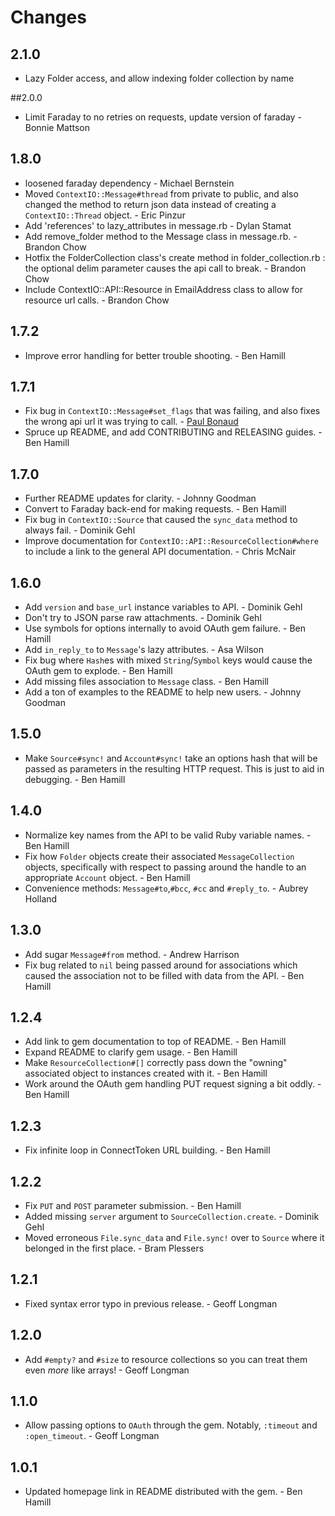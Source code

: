 # Changes

## 2.1.0

* Lazy Folder access, and allow indexing folder collection by name

##2.0.0

* Limit Faraday to no retries on requests, update version of faraday -Bonnie Mattson

## 1.8.0

* loosened faraday dependency - Michael Bernstein
* Moved `ContextIO::Message#thread` from private to public, and also changed the
  method to return json data instead of creating a `ContextIO::Thread` object. - Eric Pinzur
* Add 'references' to lazy_attributes in message.rb - Dylan Stamat
* Add remove_folder method to the Message class in message.rb. - Brandon Chow
* Hotfix the FolderCollection class's create method in folder_collection.rb : the optional delim parameter causes the api call to break. - Brandon Chow
* Include ContextIO::API::Resource in EmailAddress class to allow for resource url calls. - Brandon Chow

## 1.7.2

* Improve error handling for better trouble shooting. - Ben Hamill

## 1.7.1

* Fix bug in `ContextIO::Message#set_flags` that was failing, and also fixes the
  wrong api url it was trying to call. - [Paul Bonaud](https://github.com/popox)
* Spruce up README, and add CONTRIBUTING and RELEASING guides. - Ben Hamill

## 1.7.0

* Further README updates for clarity. - Johnny Goodman
* Convert to Faraday back-end for making requests. - Ben Hamill
* Fix bug in `ContextIO::Source` that caused the `sync_data` method to always
  fail. - Dominik Gehl
* Improve documentation for `ContextIO::API::ResourceCollection#where` to
  include a link to the general API documentation. - Chris McNair

## 1.6.0

* Add `version` and `base_url` instance variables to API. - Dominik Gehl
* Don't try to JSON parse raw attachments. - Dominik Gehl
* Use symbols for options internally to avoid OAuth gem failure. - Ben Hamill
* Add `in_reply_to` to `Message`'s lazy attributes. - Asa Wilson
* Fix bug where `Hash`es with mixed `String`/`Symbol` keys would cause the OAuth
  gem to explode. - Ben Hamill
* Add missing files association to `Message` class. - Ben Hamill
* Add a ton of examples to the README to help new users. - Johnny Goodman

## 1.5.0

* Make `Source#sync!` and `Account#sync!` take an options hash that will be
  passed as parameters in the resulting HTTP request. This is just to aid in
  debugging. - Ben Hamill

## 1.4.0

* Normalize key names from the API to be valid Ruby variable names. - Ben Hamill
* Fix how `Folder` objects create their associated `MessageCollection` objects,
  specifically with respect to passing around the handle to an appropriate
  `Account` object. - Ben Hamill
* Convenience methods: `Message#to`,`#bcc`, `#cc` and `#reply_to`. - Aubrey
  Holland

## 1.3.0

* Add sugar `Message#from` method. - Andrew Harrison
* Fix bug related to `nil` being passed around for associations which caused the
  association not to be filled with data from the API. - Ben Hamill

## 1.2.4

* Add link to gem documentation to top of README. - Ben Hamill
* Expand README to clarify gem usage. - Ben Hamill
* Make `ResourceCollection#[]` correctly pass down the "owning" associated
  object to instances created with it. - Ben Hamill
* Work around the OAuth gem handling PUT request signing a bit oddly. - Ben
  Hamill

## 1.2.3

* Fix infinite loop in ConnectToken URL building. - Ben Hamill

## 1.2.2

* Fix `PUT` and `POST` parameter submission. - Ben Hamill
* Added missing `server` argument to `SourceCollection.create`. - Dominik Gehl
* Moved erroneous `File.sync_data` and `File.sync!` over to `Source` where it
  belonged in the first place. - Bram Plessers

## 1.2.1

* Fixed syntax error typo in previous release. - Geoff Longman

## 1.2.0

* Add `#empty?` and `#size` to resource collections so you can treat them even
  *more* like arrays! - Geoff Longman

## 1.1.0

* Allow passing options to `OAuth` through the gem. Notably, `:timeout` and
  `:open_timeout`. - Geoff Longman

## 1.0.1

* Updated homepage link in README distributed with the gem. - Ben Hamill
